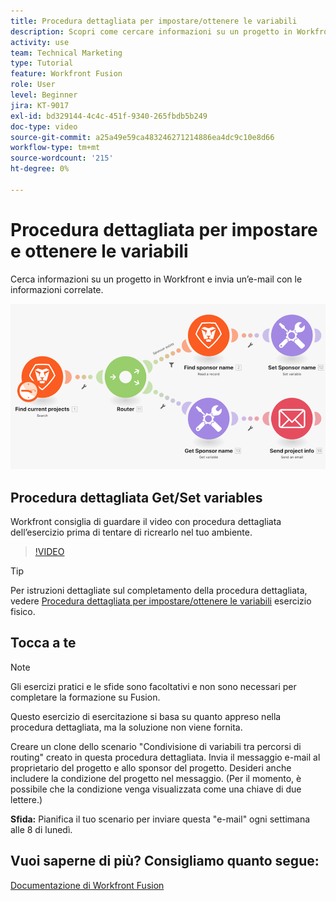 ```yaml
---
title: Procedura dettagliata per impostare/ottenere le variabili
description: Scopri come cercare informazioni su un progetto in Workfront e inviare un messaggio e-mail con le informazioni correlate in [!DNL Adobe Workfront Fusion].
activity: use
team: Technical Marketing
type: Tutorial
feature: Workfront Fusion
role: User
level: Beginner
jira: KT-9017
exl-id: bd329144-4c4c-451f-9340-265fbdb5b249
doc-type: video
source-git-commit: a25a49e59ca483246271214886ea4dc9c10e8d66
workflow-type: tm+mt
source-wordcount: '215'
ht-degree: 0%

---
```


# Procedura dettagliata per impostare e ottenere le variabili

Cerca informazioni su un progetto in Workfront e invia un’e-mail con le informazioni correlate.

![Immagine dello scenario Fusion](assets/universal-connectors-and-routing-8.png)

## Procedura dettagliata Get/Set variables

Workfront consiglia di guardare il video con procedura dettagliata dell’esercizio prima di tentare di ricrearlo nel tuo ambiente.

>[!VIDEO](https://video.tv.adobe.com/v/335276/?quality=12&learn=on)

>[!TIP]
>
>Per istruzioni dettagliate sul completamento della procedura dettagliata, vedere [Procedura dettagliata per impostare/ottenere le variabili](https://experienceleague.adobe.com/docs/workfront-learn/tutorials-workfront/fusion/exercises/set-get-variables.html?lang=en) esercizio fisico.

## Tocca a te

>[!NOTE]
>
>Gli esercizi pratici e le sfide sono facoltativi e non sono necessari per completare la formazione su Fusion.

Questo esercizio di esercitazione si basa su quanto appreso nella procedura dettagliata, ma la soluzione non viene fornita.

Creare un clone dello scenario &quot;Condivisione di variabili tra percorsi di routing&quot; creato in questa procedura dettagliata. Invia il messaggio e-mail al proprietario del progetto e allo sponsor del progetto. Desideri anche includere la condizione del progetto nel messaggio. (Per il momento, è possibile che la condizione venga visualizzata come una chiave di due lettere.)

**Sfida:** Pianifica il tuo scenario per inviare questa &quot;e-mail&quot; ogni settimana alle 8 di lunedì.

## Vuoi saperne di più? Consigliamo quanto segue:

[Documentazione di Workfront Fusion](https://experienceleague.adobe.com/docs/workfront/using/adobe-workfront-fusion/workfront-fusion-2.html?lang=en)
